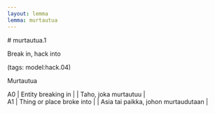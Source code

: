 ```yaml
---
layout: lemma
lemma: murtautua
---
```


<div class="sense">
# <span class="sensename">murtautua.1</span>

<span class="description">Break in, hack into</span>

(tags: model:hack.04)

<span class="description">Murtautua</span>

A0 | Entity breaking in |   | Taho, joka murtautuu |  
A1 | Thing or place broke into |   | Asia tai paikka, johon murtaudutaan |  

</div>

